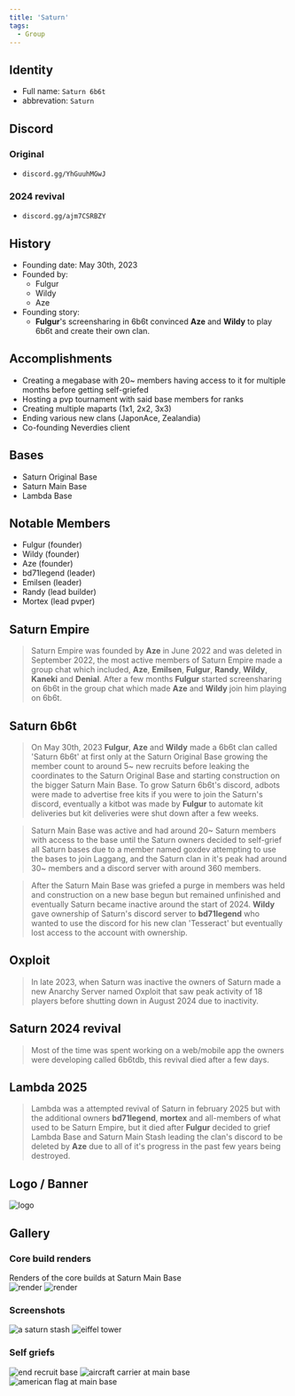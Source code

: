 ```yaml
---
title: 'Saturn'
tags:
  - Group
---
```


##  Identity
* Full name: `Saturn 6b6t`
* abbrevation: `Saturn`

## Discord
### Original
* `discord.gg/YhGuuhMGwJ`

### 2024 revival
* `discord.gg/ajm7CSRBZY`

## History
* Founding date: May 30th, 2023
* Founded by:
  * Fulgur
  * Wildy
  * Aze
* Founding story:
  * **Fulgur**'s screensharing in 6b6t convinced **Aze** and **Wildy** to play 6b6t and create their own clan.

## Accomplishments
- Creating a megabase with 20~ members having access to it for multiple months before getting self-griefed
- Hosting a pvp tournament with said base members for ranks
- Creating multiple maparts (1x1, 2x2, 3x3)
- Ending various new clans (JaponAce, Zealandia)
- Co-founding Neverdies client

## Bases
- Saturn Original Base
- Saturn Main Base
- Lambda Base

## Notable Members
- Fulgur (founder)
- Wildy (founder)
- Aze (founder)
- bd71legend (leader)
- Emilsen (leader)
- Randy (lead builder)
- Mortex (lead pvper)

## Saturn Empire
> Saturn Empire was founded by **Aze** in June 2022 and was deleted in September 2022, the most active members of Saturn Empire made a group chat which included, **Aze**, **Emilsen**, **Fulgur**, **Randy**, **Wildy**, **Kaneki** and **Denial**. After a few months **Fulgur** started screensharing on 6b6t in the group chat which made **Aze** and **Wildy** join him playing on 6b6t.

## Saturn 6b6t
> On May 30th, 2023 **Fulgur**, **Aze** and **Wildy** made a 6b6t clan called 'Saturn 6b6t' at first only at the Saturn Original Base growing the member count to around 5~ new recruits before leaking the coordinates to the Saturn Original Base and starting construction on the bigger Saturn Main Base. To grow Saturn 6b6t's discord, adbots were made to advertise free kits if you were to join the Saturn's discord, eventually a kitbot was made by **Fulgur** to automate kit deliveries but kit deliveries were shut down after a few weeks.

> Saturn Main Base was active and had around 20~ Saturn members with access to the base until the Saturn owners decided to self-grief all Saturn bases due to a member named goxdev attempting to use the bases to join Laggang, and the Saturn clan in it's peak had around 30~ members and a discord server with around 360 members.

> After the Saturn Main Base was griefed a purge in members was held and construction on a new base begun but remained unfinished and eventually Saturn became inactive around the start of 2024. **Wildy** gave ownership of Saturn's discord server to **bd71legend** who wanted to use the discord for his new clan 'Tesseract' but eventually lost access to the account with ownership.

## Oxploit
> In late 2023, when Saturn was inactive the owners of Saturn made a new Anarchy Server named Oxploit that saw peak activity of 18 players before shutting down in August 2024 due to inactivity.

## Saturn 2024 revival
> Most of the time was spent working on a web/mobile app the owners were developing called 6b6tdb, this revival died after a few days.

## Lambda 2025
> Lambda was a attempted revival of Saturn in february 2025 but with the additional owners **bd71legend**, **mortex** and all-members of what used to be Saturn Empire, but it died after **Fulgur** decided to grief Lambda Base and Saturn Main Stash leading the clan's discord to be deleted by **Aze** due to all of it's progress in the past few years being destroyed.

## Logo / Banner
![logo](../../static/img/groups/saturn/logo.jpg)

## Gallery
### Core build renders
Renders of the core builds at Saturn Main Base  
![render](../../static/img/groups/saturn/render_1.png)
![render](../../static/img/groups/saturn/render_2.png)

### Screenshots
![a saturn stash](../../static/img/groups/saturn/stash.png)
![eiffel tower](../../static/img/groups/saturn/eiffel_build.png)

### Self griefs
![end recruit base](../../static/img/groups/saturn/self_grief_1.png)
![aircraft carrier at main base](../../static/img/groups/saturn/iron_build.png)
![american flag at main base](../../static/img/groups/saturn/self_grief_1.png)
